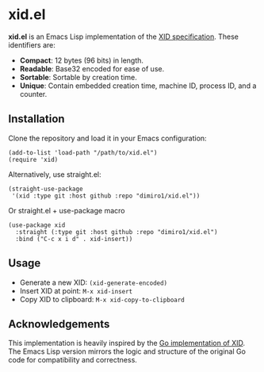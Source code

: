 # xid.el

**xid.el** is an Emacs Lisp implementation of the [XID specification](https://github.com/rs/xid). These identifiers are:

- **Compact**: 12 bytes (96 bits) in length.
- **Readable**: Base32 encoded for ease of use.
- **Sortable**: Sortable by creation time.
- **Unique**: Contain embedded creation time, machine ID, process ID, and a counter.

## Installation

Clone the repository and load it in your Emacs configuration:

```elisp
(add-to-list 'load-path "/path/to/xid.el")
(require 'xid)
```


Alternatively, use straight.el:

```elisp
(straight-use-package
 '(xid :type git :host github :repo "dimiro1/xid.el"))
```

Or straight.el + use-package macro

```elisp
(use-package xid
  :straight (:type git :host github :repo "dimiro1/xid.el")
  :bind ("C-c x i d" . xid-insert))
```

## Usage

- Generate a new XID: `(xid-generate-encoded)`
- Insert XID at point: `M-x xid-insert`
- Copy XID to clipboard: `M-x xid-copy-to-clipboard`

## Acknowledgements

This implementation is heavily inspired by the [Go implementation of XID](https://github.com/rs/xid).
The Emacs Lisp version mirrors the logic and structure of the original Go code for compatibility and correctness.

